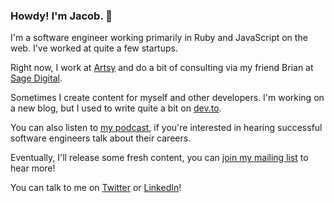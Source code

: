 ### Howdy! I'm Jacob. 🤠

I'm a software engineer working primarily in Ruby and JavaScript on the web. I've worked at quite a few startups.

Right now, I work at [Artsy][artsy] and do a bit of consulting via my friend Brian at [Sage Digital][sage_digital].

Sometimes I create content for myself and other developers. I'm working on a new blog, but I used to write quite a bit on [dev.to][dev_to].

You can also listen to [my podcast][devpath], if you're interested in hearing successful software engineers talk about their careers.

Eventually, I'll release some fresh content, you can [join my mailing list][mailing_list] to hear more!

You can talk to me on [Twitter][twitter] or [LinkedIn][linkedin]!

[artsy]: https://www.artsy.net/about
[sage_digital]: https://www.sagedigital.com/
[dev_to]: https://dev.to/jacobherrington
[devpath]: https://devpath.fm
[mailing_list]: https://pages.convertkit.com/674caf55d4/f30f7753a7
[twitter]: https://twitter.com/jakeherrington
[linkedin]: https://linkedin.com/in/jacobherrington
